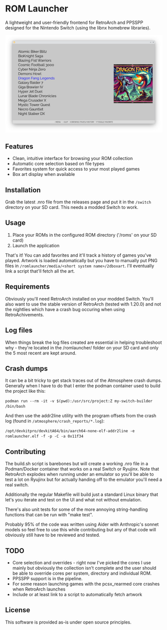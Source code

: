 # ROM Launcher

A lightweight and user-friendly frontend for RetroArch and PPSSPP designed for
the Nintendo Switch (using the libnx homebrew libraries).

![Screenshot of romlauncher](https://github.com/lreeves/romlauncher/blob/main/screenshot.png?raw=true)

## Features

- Clean, intuitive interface for browsing your ROM collection
- Automatic core selection based on file types
- Favorites system for quick access to your most played games
- Box art display when available

## Installation

Grab the latest .nro file from the releases page and put it in the `/switch`
directory on your SD card. This needs a modded Switch to work.

## Usage

1. Place your ROMs in the configured ROM directory ('/roms' on your SD card)
2. Launch the application

That's it! You can add favorites and it'll track a history of games you've
played. Artwork is loaded automatically but you have to manually put PNG files
in `/romlauncher/media/<short system name>/2dboxart`. I'll eventually link a
script that'll fetch all the art.

## Requirements

Obviously you'll need RetroArch installed on your modded Switch.  You'll also
want to use the stable version of RetroArch (tested with 1.20.0) and not the
nightlies which have a crash bug occuring when using RetroAchivements.

## Log files

When things break the log files created are essential in helping troubleshoot
why - they're located in the /romlauncher/ folder on your SD card and only the
5 most recent are kept around.

## Crash dumps

It can be a bit tricky to get stack traces out of the Atmosphere crash dumps.
Generally when I have to do that I enter the podman container used to build the
project like this:

`podman run --rm -it -v $(pwd):/usr/src/project:Z my-switch-builder /bin/bash`

And then use the addr2line utility with the program offsets from the crash log
(found in `/atmosphere/crash_reports/*.log`):

`/opt/devkitpro/devkitA64/bin/aarch64-none-elf-addr2line -e romlauncher.elf -f -p -C -a 0x11f34`

## Contributing

The build.sh script is barebones but will create a working .nro file in a
Podman/Docker container that works on a real Switch or Ryujinx. Note that
RetroArch explodes when running under an emulator so you'll be able to test a
lot on Ryujinx but for actually handing off to the emulator you'll need a real
switch.

Additionally the regular Makefile will build just a standard Linux binary that
let's you iterate and test on the UI and what not without emulation.

There's also unit tests for some of the more annoying string-handling functions
that can be run with "make test".

Probably 95% of the code was written using Aider with Anthropic's sonnet models
so feel free to use this while contributing but any of that code will obviously
still have to be reviewed and tested.

## TODO

- Core selection and overrides - right now I've picked the cores I use mainly
  but obviously the collection isn't complete and the user should be able to
  override cores per system, directory and individual ROM.
- PPSSPP support is in the pipeline.
- For some reason launching games with the pcsx_rearmed core crashes when
  RetroArch launches
- Include or at least link to a script to automatically fetch artwork

## License

This software is provided as-is under open source principles.
